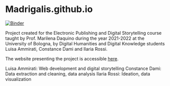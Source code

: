 # Madrigalis.github.io
[![Binder](https://mybinder.org/badge_logo.svg)](https://mybinder.org/v2/gh/Madrigalis/Madrigalis.github.io/HEAD)

Project created for the Electronic Publishing and Digital Storytelling course taught by Prof. Marilena Daquino during the year 2021-2022 at the University of Bologna, by Digital Humanities and Digital Knowledge students Luisa Ammirati, Constance Dami and Ilaria Rossi.

The website presenting the project is accessible [here](https://madrigalis.github.io/). 

Luisa Ammirati: Web development and digital storytelling
Constance Dami: Data extraction and cleaning, data analysis
Ilaria Rossi: Ideation, data visualization
